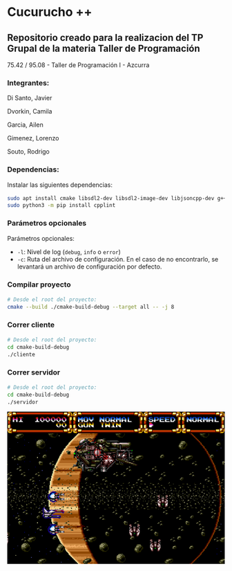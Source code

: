 # Cucurucho ++
## Repositorio creado para la realizacion del TP Grupal de la materia Taller de Programación

75.42 / 95.08 - Taller de Programación I - Azcurra

### Integrantes:

<p> Di Santo, Javier
<p> Dvorkin, Camila
<p> Garcia, Ailen
<p> Gimenez, Lorenzo
<p> Souto, Rodrigo

### Dependencias:

Instalar las siguientes dependencias:

```sh
sudo apt install cmake libsdl2-dev libsdl2-image-dev libjsoncpp-dev g++
sudo python3 -m pip install cpplint
```


### Parámetros opcionales
Parámetros opcionales:
- `-l`: Nivel de log (`debug`, `info` o `error`)
- `-c`: Ruta del archivo de configuración. En el caso de no encontrarlo, se levantará un archivo de configuración por defecto.

### Compilar proyecto
```sh
# Desde el root del proyecto:
cmake --build ./cmake-build-debug --target all -- -j 8
```

### Correr cliente
```sh
# Desde el root del proyecto:
cd cmake-build-debug 
./cliente
```

### Correr servidor
```sh
# Desde el root del proyecto:
cd cmake-build-debug
./servidor
```

![Gley Lancer](assets/screenshot.png)
